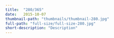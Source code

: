 ```yaml
---
title:  "280/365"
date:   2015-10-07
thumbnail-path: "thumbnails/thumbnail-280.jpg"
full-path: "full-size/full-size-280.jpg"
short-description: "Description"
---
```

